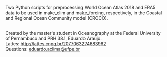 Two Python scripts for preprocessing World Ocean Atlas 2018 and ERA5 data to be used in make_clim and make_forcing, respectively, in the Coastal and Regional Ocean Community model (CROCO). <br> <br>

Created by the master's student in Oceanography at the Federal University of Pernambuco and PRH 38.1, Eduardo Araújo. <br>
Lattes: http://lattes.cnpq.br/2077063274683962 <br>
Questions: eduardo.aclima@ufpe.br <br>
